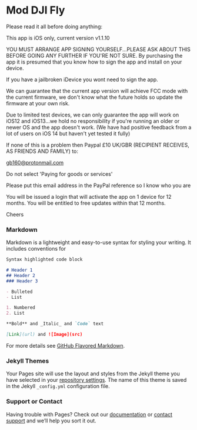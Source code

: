 # Mod DJI Fly


Please read it all before doing anything:

This app is iOS only, current version v1.1.10

YOU MUST ARRANGE APP SIGNING YOURSELF...PLEASE ASK ABOUT THIS BEFORE GOING ANY FURTHER IF YOU'RE NOT SURE. 
By purchasing the app it is presumed that you know how to sign the app and install on your device.


If you have a jailbroken iDevice you wont need to sign the app.

We can guarantee that the current app version will achieve FCC mode with the current firmware, we don't know what the future holds so update the firmware at your own risk.

Due to limited test devices, we can only guarantee the app will work on iOS12 and iOS13...we hold no responsibility if you're running an older or newer OS and the app doesn't work.
(We have had positive feedback from a lot of users on iOS 14 but haven't yet tested it fully)

If none of this is a problem then Paypal £10 UK/GBR (RECIPIENT RECEIVES, AS FRIENDS AND FAMILY) to:

gb160@protonmail.com

Do not select 'Paying for goods or services'

Please put this email address in the PayPal reference so I know who you are

You will be issued a login that will activate the app on 1 device for 12 months.
You will be entitled to free updates within that 12 months.

Cheers



### Markdown

Markdown is a lightweight and easy-to-use syntax for styling your writing. It includes conventions for

```markdown
Syntax highlighted code block

# Header 1
## Header 2
### Header 3

- Bulleted
- List

1. Numbered
2. List

**Bold** and _Italic_ and `Code` text

[Link](url) and ![Image](src)
```

For more details see [GitHub Flavored Markdown](https://guides.github.com/features/mastering-markdown/).

### Jekyll Themes

Your Pages site will use the layout and styles from the Jekyll theme you have selected in your [repository settings](https://github.com/gb160/gb160/settings). The name of this theme is saved in the Jekyll `_config.yml` configuration file.

### Support or Contact

Having trouble with Pages? Check out our [documentation](https://docs.github.com/categories/github-pages-basics/) or [contact support](https://github.com/contact) and we’ll help you sort it out.
